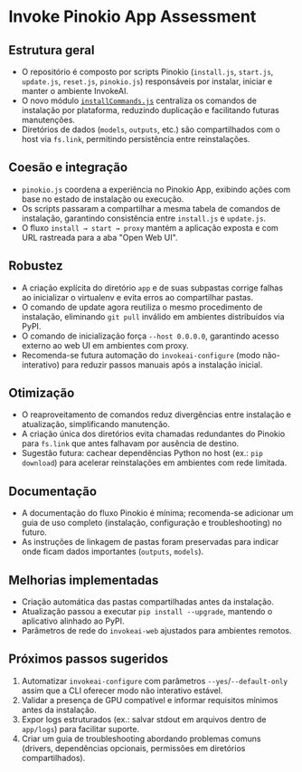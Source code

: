 # Invoke Pinokio App Assessment

## Estrutura geral
- O repositório é composto por scripts Pinokio (`install.js`, `start.js`, `update.js`, `reset.js`, `pinokio.js`) responsáveis por instalar, iniciar e manter o ambiente InvokeAI.
- O novo módulo [`installCommands.js`](installCommands.js) centraliza os comandos de instalação por plataforma, reduzindo duplicação e facilitando futuras manutenções.
- Diretórios de dados (`models`, `outputs`, etc.) são compartilhados com o host via `fs.link`, permitindo persistência entre reinstalações.

## Coesão e integração
- `pinokio.js` coordena a experiência no Pinokio App, exibindo ações com base no estado de instalação ou execução.
- Os scripts passaram a compartilhar a mesma tabela de comandos de instalação, garantindo consistência entre `install.js` e `update.js`.
- O fluxo `install → start → proxy` mantém a aplicação exposta e com URL rastreada para a aba "Open Web UI".

## Robustez
- A criação explícita do diretório `app` e de suas subpastas corrige falhas ao inicializar o virtualenv e evita erros ao compartilhar pastas.
- O comando de update agora reutiliza o mesmo procedimento de instalação, eliminando `git pull` inválido em ambientes distribuídos via PyPI.
- O comando de inicialização força `--host 0.0.0.0`, garantindo acesso externo ao web UI em ambientes com proxy.
- Recomenda-se futura automação do `invokeai-configure` (modo não-interativo) para reduzir passos manuais após a instalação inicial.

## Otimização
- O reaproveitamento de comandos reduz divergências entre instalação e atualização, simplificando manutenção.
- A criação única dos diretórios evita chamadas redundantes do Pinokio para `fs.link` que antes falhavam por ausência de destino.
- Sugestão futura: cachear dependências Python no host (ex.: `pip download`) para acelerar reinstalações em ambientes com rede limitada.

## Documentação
- A documentação do fluxo Pinokio é mínima; recomenda-se adicionar um guia de uso completo (instalação, configuração e troubleshooting) no futuro.
- As instruções de linkagem de pastas foram preservadas para indicar onde ficam dados importantes (`outputs`, `models`).

## Melhorias implementadas
- Criação automática das pastas compartilhadas antes da instalação.
- Atualização passou a executar `pip install --upgrade`, mantendo o aplicativo alinhado ao PyPI.
- Parâmetros de rede do `invokeai-web` ajustados para ambientes remotos.

## Próximos passos sugeridos
1. Automatizar `invokeai-configure` com parâmetros `--yes`/`--default-only` assim que a CLI oferecer modo não interativo estável.
2. Validar a presença de GPU compatível e informar requisitos mínimos antes da instalação.
3. Expor logs estruturados (ex.: salvar stdout em arquivos dentro de `app/logs`) para facilitar suporte.
4. Criar um guia de troubleshooting abordando problemas comuns (drivers, dependências opcionais, permissões em diretórios compartilhados).
